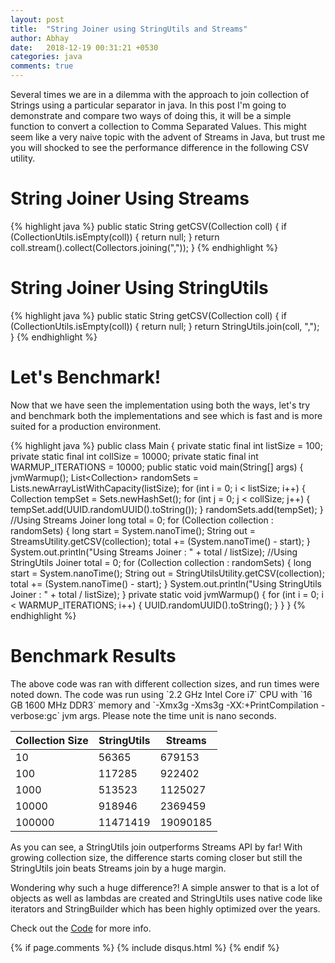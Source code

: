 ```yaml
---
layout: post
title:  "String Joiner using StringUtils and Streams"
author: Abhay
date:   2018-12-19 00:31:21 +0530
categories: java
comments: true
---
```


Several times we are in a dilemma with the approach to join collection of Strings using a particular separator in java.
In this post I'm going to demonstrate and compare two ways of doing this, it will be a simple function to convert a 
collection to Comma Separated Values. This might seem like a very naive topic with the advent of Streams in Java, 
but trust me you will shocked to see the performance difference in the following CSV utility.

<h1>String Joiner Using Streams</h1>

{% highlight java %}
public static String getCSV(Collection<String> coll) {
        if (CollectionUtils.isEmpty(coll)) {
            return null;
        }
        return coll.stream().collect(Collectors.joining(","));
    }
{% endhighlight %}

<h1>String Joiner Using StringUtils</h1>

{% highlight java %}
public static String getCSV(Collection<String> coll) {
        if (CollectionUtils.isEmpty(coll)) {
            return null;
        }
        return StringUtils.join(coll, ",");
    }
{% endhighlight %}

<h1>Let's Benchmark!</h1>
Now that we have seen the implementation using both the ways, let's try and benchmark both the implementations and 
see which is fast and is more suited for a production environment.

{% highlight java %}
public class Main {
    private static final int listSize = 100;
    private static final int collSize = 10000;
    private static final int WARMUP_ITERATIONS = 10000;
    public static void main(String[] args) {
        jvmWarmup();
        List<Collection<String>> randomSets = Lists.newArrayListWithCapacity(listSize);
        for (int i = 0; i < listSize; i++) {
            Collection<String> tempSet = Sets.newHashSet();
            for (int j = 0; j < collSize; j++) {
                tempSet.add(UUID.randomUUID().toString());
            }
            randomSets.add(tempSet);
        }
        //Using Streams Joiner
        long total = 0;
        for (Collection<String> collection : randomSets) {
            long start = System.nanoTime();
            String out = StreamsUtility.getCSV(collection);
            total += (System.nanoTime() - start);
        }
        System.out.println("Using Streams Joiner : " + total / listSize);
        //Using StringUtils Joiner
        total = 0;
        for (Collection<String> collection : randomSets) {
            long start = System.nanoTime();
            String out = StringUtilsUtility.getCSV(collection);
            total += (System.nanoTime() - start);
        }
        System.out.println("Using StringUtils Joiner : " + total / listSize);
    }
    private static void jvmWarmup() {
        for (int i = 0; i < WARMUP_ITERATIONS; i++) {
            UUID.randomUUID().toString();
        }
    }
}
{% endhighlight %}


<h1>Benchmark Results</h1>
The above code was ran with different collection sizes, and run times were noted down.
The code was run using `2.2 GHz Intel Core i7` CPU with `16 GB 1600 MHz DDR3` memory 
and `-Xmx3g -Xms3g -XX:+PrintCompilation -verbose:gc` jvm args.
Please note the time unit is nano seconds.

| Collection Size | StringUtils | Streams |
|-------|--------|---------|
| 10 | 56365 | 679153 |
| 100 | 117285 | 922402 |
| 1000 | 513523 | 1125027 |
| 10000 | 918946 | 2369459 |
| 100000 | 11471419 | 19090185 |

As you can see, a StringUtils join outperforms Streams API by far! With growing collection size,
the difference starts coming closer but still the StringUtils join beats Streams join by a huge margin.

Wondering why such a huge difference?! A simple answer to that is a lot of objects as well as lambdas are created and 
StringUtils uses native code like iterators and StringBuilder which has been highly optimized over the years.

Check out the [Code][code] for more info.

[code]: https://github.com/aksonuabhay/java-samples/tree/master/string-joiner

{% if page.comments %}
{% include disqus.html %}
{% endif %}